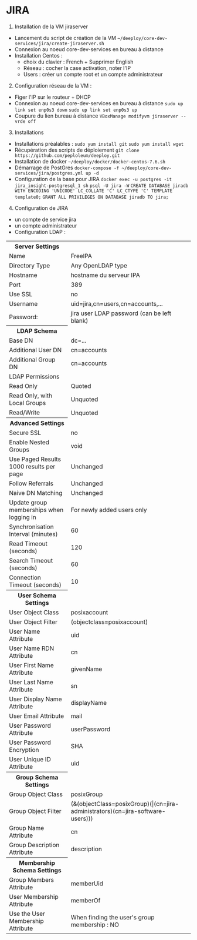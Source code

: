 # JIRA

 1. Installation de la VM jiraserver
 - Lancement du script de création de la VM
 `~/deeploy/core-dev-services/jira/create-jiraserver.sh`
 - Connexion au noeud core-dev-services en bureau à distance
 - Installation Centos :
   - choix du clavier : French + Supprimer English
   - Réseau : cocher la case activation, noter l'IP
   - Users : créer un compte root et un compte administrateur

 2. Configuration réseau de la VM  :
 - Figer l'IP sur le routeur + DHCP
 - Connexion au noeud core-dev-services en bureau à distance
   `sudo up link set enp0s3 down`
   `sudo up link set enp0s3 up`
 - Coupure du lien bureau à distance
   `VBoxManage modifyvm jiraserver --vrde off`
 
 3. Installations 
 - Installations préalables :
 `sudo yum install git`
 `sudo yum install wget`
 - Récupération des scripts de déploiement
 `git clone https://github.com/peploleum/deeploy.git`
 - Installation de docker
 `~/deeploy/docker/docker-centos-7.6.sh`
 - Démarrage de PostGres
 `docker-compose -f ~/deeploy/core-dev-services/jira/postgres.yml up -d`
 - Configuration de la base pour JIRA
 `docker exec -u postgres -it jira_insight-postgresql_1 sh`
 `psql -U jira -W`
 `CREATE DATABASE jiradb WITH ENCODING 'UNICODE' LC_COLLATE 'C' LC_CTYPE 'C' TEMPLATE template0;`
 `GRANT ALL PRIVILEGES ON DATABASE jiradb TO jira;`
 
 4. Configuration de JIRA
 - un compte de service jira
 - un compte administrateur
 - Configuration LDAP :
<table>
<tr><th>Server Settings</th></tr>
<tr><td>Name</td><td>FreeIPA</td></tr>
<tr><td>Directory Type</td><td>Any OpenLDAP type</td></tr>
<tr><td>Hostname</td><td>hostname du serveur IPA</td></tr>
<tr><td>Port</td><td>389</td></tr>
<tr><td>Use SSL</td><td>no</td></tr>
<tr><td>Username</td><td>uid=jira,cn=users,cn=accounts,...</td></tr>
<tr><td>Password:</td><td>jira user LDAP password (can be left blank)</td></tr>
<tr><th>LDAP Schema</th></tr>
<tr><td>Base DN</td><td>dc=...</td></tr>
<tr><td>Additional User DN</td><td>cn=accounts</td></tr>
<tr><td>Additional Group DN</td><td>cn=accounts</td></tr>
<tr><td>LDAP Permissions</td></tr>
<tr><td>Read Only </td><td>Quoted</td></tr>
<tr><td>Read Only, with Local Groups</td><td>Unquoted</td><td>
<tr><td>Read/Write</td><td>Unquoted</td></tr>
<tr><th>Advanced Settings</th></tr>
<tr><td>Secure SSL</td><td>no</td></tr>
<tr><td>Enable Nested Groups</td><td>void</td></tr>
<tr><td>Use Paged Results 1000 results per page</td><td>Unchanged</td></tr>
<tr><td>Follow Referrals</td><td>Unchanged</td></tr>
<tr><td>Naive DN Matching</td><td>Unchanged</td></tr>
<tr><td>Update group memberships when logging in </td><td>For newly added users only</td></tr>
<tr><td>Synchronisation Interval (minutes)</td><td>60</td></tr>
<tr><td>Read Timeout (seconds)</td><td>120</td></tr>
<tr><td>Search Timeout (seconds)</td><td>60</td></tr>
<tr><td>Connection Timeout (seconds)</td><td>10</td></tr>
<tr><th>User Schema Settings</th></tr>
<tr><td>User Object Class</td><td>posixaccount</td></tr>
<tr><td>User Object Filter</td><td>(objectclass=posixaccount)</td></tr>
<tr><td>User Name Attribute</td><td>uid</td></tr>
<tr><td>User Name RDN Attribute</td><td>cn</td></tr>
<tr><td>User First Name Attribute</td><td>givenName</td></tr>
<tr><td>User Last Name Attribute</td><td>sn</td></tr>
<tr><td>User Display Name Attribute</td><td>displayName</td></tr>
<tr><td>User Email Attribute</td><td>mail</td></tr>
<tr><td>User Password Attribute</td><td>userPassword</td></tr>
<tr><td>User Password Encryption</td><td>SHA</td></tr>
<tr><td>User Unique ID Attribute</td><td>uid</td></tr>
<tr><th>Group Schema Settings</th></tr>
<tr><td>Group Object Class</td><td>posixGroup</td></tr>
<tr><td>Group Object Filter</td><td>(&(objectClass=posixGroup)(|(cn=jira-administrators)(cn=jira-software-users)))</td></tr>
<tr><td>Group Name Attribute</td><td>cn</td></tr>
<tr><td>Group Description Attribute</td><td>description</td></tr>
<tr><th>Membership Schema Settings</th></tr>
<tr><td>Group Members Attribute</td><td>memberUid</td></tr>
<tr><td>User Membership Attribute</td><td>memberOf</td></tr>
<tr><td>Use the User Membership Attribute</td><td>When finding the user's group membership : NO </tr>
</table>
 
 

 